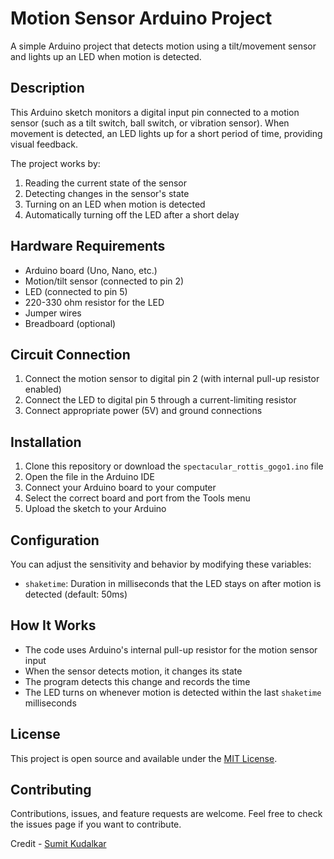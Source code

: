 # Motion Sensor Arduino Project

A simple Arduino project that detects motion using a tilt/movement sensor and lights up an LED when motion is detected.

## Description

This Arduino sketch monitors a digital input pin connected to a motion sensor (such as a tilt switch, ball switch, or vibration sensor). When movement is detected, an LED lights up for a short period of time, providing visual feedback.

The project works by:
1. Reading the current state of the sensor
2. Detecting changes in the sensor's state
3. Turning on an LED when motion is detected
4. Automatically turning off the LED after a short delay

## Hardware Requirements

* Arduino board (Uno, Nano, etc.)
* Motion/tilt sensor (connected to pin 2)
* LED (connected to pin 5)
* 220-330 ohm resistor for the LED
* Jumper wires
* Breadboard (optional)

## Circuit Connection

1. Connect the motion sensor to digital pin 2 (with internal pull-up resistor enabled)
2. Connect the LED to digital pin 5 through a current-limiting resistor
3. Connect appropriate power (5V) and ground connections

## Installation

1. Clone this repository or download the `spectacular_rottis_gogo1.ino` file
2. Open the file in the Arduino IDE
3. Connect your Arduino board to your computer
4. Select the correct board and port from the Tools menu
5. Upload the sketch to your Arduino

## Configuration

You can adjust the sensitivity and behavior by modifying these variables:
- `shaketime`: Duration in milliseconds that the LED stays on after motion is detected (default: 50ms)

## How It Works

- The code uses Arduino's internal pull-up resistor for the motion sensor input
- When the sensor detects motion, it changes its state
- The program detects this change and records the time
- The LED turns on whenever motion is detected within the last `shaketime` milliseconds

## License

This project is open source and available under the [MIT License](LICENSE).

## Contributing

Contributions, issues, and feature requests are welcome. Feel free to check the issues page if you want to contribute.

Credit - [Sumit Kudalkar](https://www.linkedin.com/in/sumit-kudalkar-7ab0a1321?utm_source=share&utm_campaign=share_via&utm_content=profile&utm_medium=android_app)